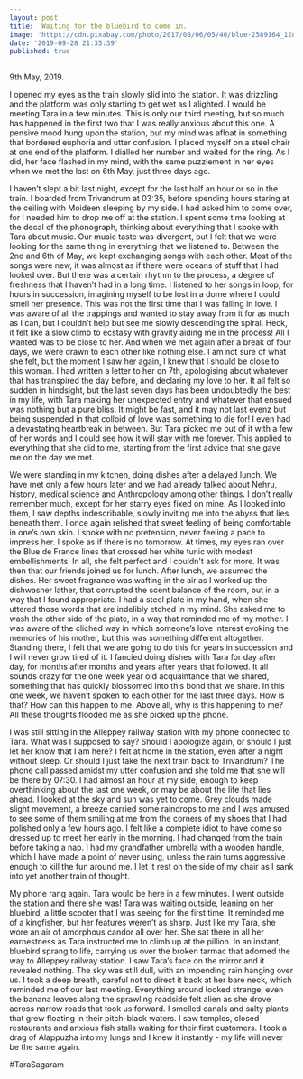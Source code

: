 ```yaml
---
layout: post
title:  Waiting for the bluebird to come in.
image: 'https://cdn.pixabay.com/photo/2017/08/06/05/40/blue-2589164_1280.jpg'
date: '2019-09-28 21:35:39'
published: true
---
```



9th May, 2019.

I opened my eyes as the train slowly slid into the station. It was drizzling and the platform was only starting to get wet as I alighted. I would be meeting Tara in a few minutes. This is only our third meeting, but so much has happened in the first two that I was really anxious about this one. A pensive mood hung upon the station, but my mind was afloat in something that bordered euphoria and utter confusion. I placed myself on a steel chair at one end of the platform. I dialled her number and waited for the ring. As I did, her face flashed in my mind, with the same puzzlement in her eyes when we met the last on 6th May, just three days ago.

I haven’t slept a bit last night, except for the last half an hour or so in the train. I boarded from Trivandrum at 03:35, before spending hours staring at the ceiling with Moideen sleeping by my side. I had asked him to come over, for I needed him to drop me off at the station. I spent some time looking at the decal of the phonograph, thinking about everything that I spoke with Tara about music. Our music taste was divergent, but I felt that we were looking for the same thing in everything that we listened to. Between the 2nd and 6th of May, we kept exchanging songs with each other. Most of the songs were new, it was almost as if there were oceans of stuff that I had looked over. But there was a certain rhythm to the process, a degree of freshness that I haven’t had in a long time. I listened to her songs in loop, for hours in succession, imagining myself to be lost in a dome where I could smell her presence. This was not the first time that I was falling in love. I was aware of all the trappings and wanted to stay away from it for as much as I can, but I couldn’t help but see me slowly descending the spiral. Heck, it felt like a slow climb to ecstasy with gravity aiding me in the process! All I wanted was to be close to her. And when we met again after a break of four days, we were drawn to each other like nothing else. I am not sure of what she felt, but the moment I saw her again, I knew that I should be close to this woman. I had written a letter to her on 7th, apologising about whatever that has transpired the day before, and declaring my love to her. It all felt so sudden in hindsight, but the last seven days has been undoubtedly the best in my life, with Tara making her unexpected entry and whatever that ensued was nothing but a pure bliss. It might be fast, and it may not last evenz but being suspended in that colloid of love was something to die for! I even had a devastating heartbreak in between. But Tara picked me out of it with a few of her words and I could see how it will stay with me forever. This applied to everything that she did to me, starting from the first advice that she gave me on the day we met.

We were standing in my kitchen, doing dishes after a delayed lunch. We have met only a few hours later and we had already talked about Nehru, history, medical science and Anthropology among other things. I don’t really remember much, except for her starry eyes fixed on mine. As I looked into them, I saw depths indescribable, slowly inviting me into the abyss that lies beneath them. I once again relished that sweet feeling of being comfortable in one’s own skin. I spoke with no pretension, never feeling a pace to impress her. I spoke as if there is no tomorrow. At times, my eyes ran over the Blue de France lines that crossed her white tunic with modest embellishments. In all, she felt perfect and I couldn't ask for more. It was then that our friends joined us for lunch. After lunch, we assumed the dishes. Her sweet fragrance was wafting in the air as I worked up the dishwasher lather, that corrupted the scent balance of the room, but in a way that I found appropriate. I had a steel plate in my hand, when she uttered those words that are indelibly etched in my mind. She asked me to wash the other side of the plate, in a way that reminded me of my mother. I was aware of the cliched way in which someone’s love interest evoking the memories of his mother, but this was something different altogether. Standing there, I felt that we are going to do this for years in succession and I will never grow tired of it. I fancied doing dishes with Tara for day after day, for months after months and years after years that followed. It all sounds crazy for the one week year old acquaintance that we shared, something that has quickly blossomed into this bond that we share. In this one week, we haven’t spoken to each other for the last three days. How is that? How can this happen to me. Above all, why is this happening to me? All these thoughts flooded me as she picked up the phone.

I was still sitting in the Alleppey railway station with my phone connected to Tara. What was I supposed to say? Should I apologize again, or should I just let her know that I am here? I felt at home in the station, even after a night without sleep. Or should I just take the next train back to Trivandrum? The phone call passed amidst my utter confusion and she told me that she will be there by 07:30. I had almost an hour at my side, enough to keep overthinking about the last one week, or may be about the life that lies ahead. I looked at the sky and sun was yet to come. Grey clouds made slight movement, a breeze carried some raindrops to me and I was amused to see some of them smiling at me from the corners of my shoes that I had polished only a few hours ago. I felt like a complete idiot to have come so dressed up to meet her early in the morning. I had changed from the train before taking a nap. I had my grandfather umbrella with a wooden handle, which I have made a point of never using, unless the rain turns aggressive enough to kill the fun around me. I let it rest on the side of my chair as I sank into yet another train of thought. 

My phone rang again. Tara would be here in a few minutes. I went outside the station and there she was! Tara was waiting outside, leaning on her bluebird, a little scooter that I was seeing for the first time. It reminded me of a kingfisher, but her features weren’t as sharp. Just like my Tara, she wore an air of amorphous candor all over her. She sat there in all her earnestness as Tara instructed me to climb up at the pillion. In an instant, bluebird sprang to life, carrying us over the broken tarmac that adorned the way to Alleppey railway station. I saw Tara’s face on the mirror and it revealed nothing. The sky was still dull, with an impending rain hanging over us. I took a deep breath, careful not to direct it back at her bare neck, which reminded me of our last meeting. Everything around looked strange, even the banana leaves along the sprawling roadside felt alien as she drove across narrow roads that took us forward. I smelled canals and salty plants that grew floating in their pitch-black waters. I saw temples, closed restaurants and anxious fish stalls waiting for their first customers. I took a drag of Alappuzha into my lungs and I knew it instantly - my life will never be the same again.

#TaraSagaram

